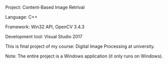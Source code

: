 Project: Content-Based Image Retrival

Language: C++

Framework: Win32 API, OpenCV 3.4.3

Development tool: Visual Studio 2017

This is final project of my course: Digital Image Processing at university.

Note: The entire project is a Windows application (it only runs on Windows).

